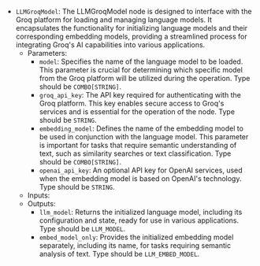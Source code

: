 - `LLMGroqModel`: The LLMGroqModel node is designed to interface with the Groq platform for loading and managing language models. It encapsulates the functionality for initializing language models and their corresponding embedding models, providing a streamlined process for integrating Groq's AI capabilities into various applications.
    - Parameters:
        - `model`: Specifies the name of the language model to be loaded. This parameter is crucial for determining which specific model from the Groq platform will be utilized during the operation. Type should be `COMBO[STRING]`.
        - `groq_api_key`: The API key required for authenticating with the Groq platform. This key enables secure access to Groq's services and is essential for the operation of the node. Type should be `STRING`.
        - `embedding_model`: Defines the name of the embedding model to be used in conjunction with the language model. This parameter is important for tasks that require semantic understanding of text, such as similarity searches or text classification. Type should be `COMBO[STRING]`.
        - `openai_api_key`: An optional API key for OpenAI services, used when the embedding model is based on OpenAI's technology. Type should be `STRING`.
    - Inputs:
    - Outputs:
        - `llm_model`: Returns the initialized language model, including its configuration and state, ready for use in various applications. Type should be `LLM_MODEL`.
        - `embed_model_only`: Provides the initialized embedding model separately, including its name, for tasks requiring semantic analysis of text. Type should be `LLM_EMBED_MODEL`.
